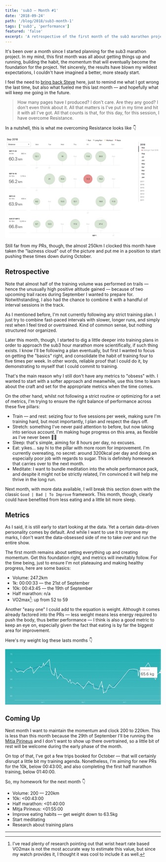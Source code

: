 ```yaml
---
title: 'sub3 — Month #1'
date: '2018-09-24'
path: '/blog/2018/sub3-month-1'
tags: ['sub3', 'performance']
featured: 'false'
excerpt: 'A retrospective of the first month of the sub3 marathon project. Despite it got off to a solid start, challenges around maintaining volume while pushing times and PRs down, still remain.'
---
```


It's been over a month since I started planning for the sub3 marathon project. In my mind, this first month was all about getting things up and running, building the habit, the momentum that will eventually become the foundation for the project. Yet sincerely, the results have blown my wildest expectations, I couldn't have imagined a better, more steady start.

I feel the need to [bring back Steve](/blog/2018/war-of-art) here, just to remind me what I got wrong the last time, but also what fueled me this last month — and hopefully what will keep me going in the future.

> How many pages have I produced? I don't care. Are they any good? I don't even think about it. All that matters is I've put in my time and hit it with all I've got. All that counts is that, for this day, for this session, I have overcome Resistance.

In a nutshell, this is what me overcoming Resistance looks like 👇

![Training log — Month #1](./training-log-month-1.jpg 'Training log for the first month of sub3')

Still far from my PRs, though, the almost 250km I clocked this month have taken the "laziness cloud" out of the picture and put me in a position to start pushing these times down during October.

## Retrospective

Note that almost half of the training volume was performed on trails — hence the unusually high positive altitude gained — because of two upcoming trail races during September I wanted to prepare for. Notwithstanding, I also had the chance to combine it with a handful of interval sessions in the track.

As I mentioned before, I'm not currently following any strict training plan. I just try to combine fast-paced intervals with slower, longer runs, and simply rest when I feel tired or overtrained. Kind of common sense, but nothing structured nor organized.

Later this month, though, I started to dig a little deeper into training plans in order to approach the sub3 hour marathon more scientifically, if such thing exists. I know I'll be following a plan eventually, but first I wanted to focus on getting the "basics" right, and consolidate the habit of training four to five times per week. In other words, reliable proof that I could do it, by demonstrating to myself that I could commit to training.

That's the main reason why I still don't have any metrics to "obsess" with. I wanted to start with a softer approach and meanwhile, use this time to learn about the craft and set for the appropriate metrics when the time comes.

On the other hand, whilst not following a strict routine or optimizing for a set of metrics, I'm trying to ensure the right balance of performance across these five pillars:

- Train — and rest: seizing four to five sessions per week, making sure I'm training hard, but most importantly, I plan and respect the days off.
- Stretch: something I've never paid attention to before, but now taking into serious account. I'm making huge progress on this area, as flexible as I've never been 🤸‍♂️
- Sleep: that's simple, aiming for 8 hours per day, no excuses.
- Eat: yikes... say hi to the pillar with more room for improvement. I'm currently overeating, no secret: around 3200kcal per day and doing an especially poor job with regards to sugar. This is definitely homework that carries over to the next month.
- Meditate: I want to bundle meditation into the whole performance pack, and despite it might not be strictly related, I'm convinced it will help me thrive in the long run.

Next month, with more data available, I will break this section down with the classic `Good | Bad | To Improve` framework. This month, though, clearly could have benefited from less eating and a little bit more sleep.

## Metrics

As I said, it is still early to start looking at the data. Yet a certain data-driven personality comes by default. And while I want to use it to improve my marks, I don't want the data-obsessed side of me to take over and run the entire show.

The first month remains about setting everything up and creating momentum. Get this foundation right, and metrics will inevitably follow. For the time being, just to ensure I'm not plateauing and making healthy progress, here are some basics:

- Volume: 247.2km
- 1k: 00:00:33 — the 21st of September
- 10k: 00:43:45 — the 19th of September
- Half marathon: n/a
- VO2max[^1]: up from 52 to 59

Another "easy one" I could add to the equation is weight. Although it comes already factored into the PRs — less weight means less energy required to push the body, thus better performance — I think is also a good metric to keep an eye on, especially given the fact that eating is by far the biggest area for improvement.

Here's my weight log these lasts months 👇

![Weight log — Month #1](./weight-log-month-1.jpg 'Weight log for the first month of sub3')

## Coming Up

Next month I want to maintain the momentum and clock 200 to 220km. This is less than this month because the 29th of September I'll be running the [Mitja Pirineus](http://ultrapirineu.com/en/mitja) and I don't want to show up there overtrained, so a little bit of rest will be welcome during the early phase of the month.

On top of that, I've got a few trips booked for October — that will certainly disrupt a little bit my training agenda. Nonetheless, I'm aiming for new PRs for the 10k, below 00:43:00, and also completing the first half marathon training, below 01:40:00.

So, my homework for the next month 👇

- Volume: 200 — 220km
- 10k: <00:43:00
- Half marathon: <01:40:00
- Mitja Pirineus: <01:55:00
- Improve eating habits — get weight down to 63.5kg
- Start meditating
- Research about training plans

---

[^1]: I've read plenty of research pointing out that wrist heart rate based VO2max is not the most accurate way to estimate this value, but since my watch provides it, I thought it was cool to include it as well.
